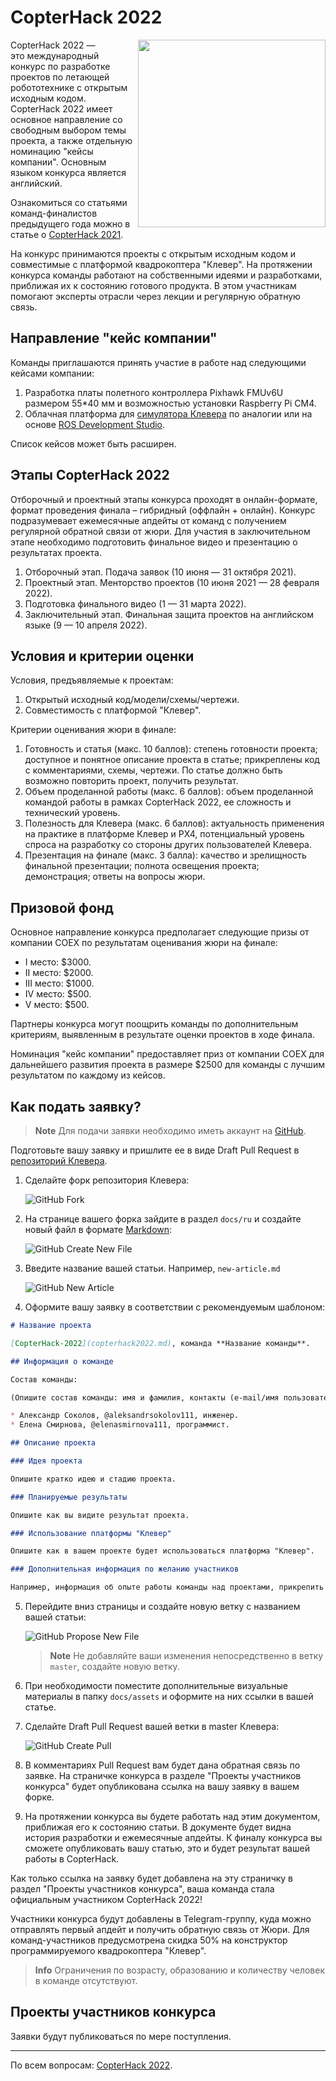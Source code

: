 # CopterHack 2022

<img src="../assets/copterhack2022.svg" width=300 align=right>

CopterHack 2022 — это международный конкурс по разработке проектов по летающей робототехнике с открытым исходным кодом. CopterHack 2022 имеет основное направление со свободным выбором темы проекта, а также отдельную номинацию "кейсы компании". Основным языком конкурса является английский.

Ознакомиться со статьями команд-финалистов предыдущего года можно в статье о [CopterHack 2021](copterhack2021.md).

На конкурс принимаются проекты с открытым исходным кодом и совместимые с платформой квадрокоптера "Клевер". На протяжении конкурса команды работают на собственными идеями и разработками, приближая их к состоянию готового продукта. В этом участникам помогают эксперты отрасли через лекции и регулярную обратную связь.

## Направление "кейс компании"

Команды приглашаются принять участие в работе над следующими кейсами компании:

1. Разработка платы полетного контроллера Pixhawk FMUv6U размером 55*40 мм и возможностью установки Raspberry Pi CM4.
2. Облачная платформа для [симулятора Клевера](https://clover.coex.tech/ru/simulation.html) по аналогии или на основе [ROS Development Studio](https://app.theconstructsim.com/).

Список кейсов может быть расширен.

## Этапы CopterHack 2022

Отборочный и проектный этапы конкурса проходят в онлайн-формате, формат проведения финала – гибридный (оффлайн + онлайн). Конкурс подразумевает ежемесячные апдейты от команд с получением регулярной обратной связи от жюри. Для участия в заключительном этапе необходимо подготовить финальное видео и презентацию о результатах проекта.

1. Отборочный этап. Подача заявок (10 июня — 31 октября 2021).
2. Проектный этап. Менторство проектов (10 июня 2021 — 28 февраля 2022).
3. Подготовка финального видео (1 — 31 марта 2022).
4. Заключительный этап. Финальная защита проектов на английском языке (9 — 10 апреля 2022).

## Условия и критерии оценки

Условия, предъявляемые к проектам:

1. Открытый исходный код/модели/схемы/чертежи.
2. Совместимость с платформой "Клевер".

Критерии оценивания жюри в финале:

1. Готовность и статья (макс. 10 баллов): степень готовности проекта; доступное и понятное описание проекта в статье; прикреплены код с комментариями, схемы, чертежи. По статье должно быть возможно повторить проект, получить результат.
2. Объем проделанной работы (макс. 6 баллов): объем проделанной командой работы в рамках CopterHack 2022, ее сложность и технический уровень.
3. Полезность для Клевера (макс. 6 баллов): актуальность применения на практике в платформе Клевер и PX4, потенциальный уровень спроса на разработку со стороны других пользователей Клевера.
4. Презентация на финале (макс. 3 балла): качество и зрелищность финальной презентации; полнота освещения проекта; демонстрация; ответы на вопросы жюри.

## Призовой фонд

Основное направление конкурса предполагает следующие призы от компании COEX по результатам оценивания жюри на финале:

* I место: $3000.
* II место: $2000.
* III место: $1000.
* IV место: $500.
* V место: $500.

Партнеры конкурса могут поощрить команды по дополнительным критериям, выявленным в результате оценки проектов в ходе финала.

Номинация "кейс компании" предоставляет приз от компании COEX для дальнейшего развития проекта в размере $2500 для команды с лучшим результатом по каждому из кейсов.

## Как подать заявку?

> **Note** Для подачи заявки необходимо иметь аккаунт на [GitHub](https://github.com).

Подготовьте вашу заявку и пришлите ее в виде Draft Pull Request в [репозиторий Клевера](https://github.com/CopterExpress/clover).

1. Сделайте форк репозитория Клевера:

    <img src="../assets/github_application/github-fork.png" alt="GitHub Fork">

2. На странице вашего форка зайдите в раздел `docs/ru` и создайте новый файл в формате [Markdown](https://ru.wikipedia.org/wiki/Markdown):

    <img src="../assets/github_application/create_new_file.png" alt="GitHub Create New File">

3. Введите название вашей статьи. Например, `new-article.md`

    <img src="../assets/github_application/new_article.png" alt="GitHub New Article">

4. Оформите вашу заявку в соответствии с рекомендуемым шаблоном:

  ```markdown
  # Название проекта
  
  [CopterHack-2022](copterhack2022.md), команда **Название команды**.
  
  ## Информация о команде
  
  Состав команды:
  
  (Опишите состав команды: имя и фамилия, контакты (e-mail/имя пользователя в Telegram), роль в команде).
  
  * Александр Соколов, @aleksandrsokolov111, инженер.
  * Елена Смирнова, @elenasmirnova111, программист.
  
  ## Описание проекта
  
  ### Идея проекта
  
  Опишите кратко идею и стадию проекта.
  
  ### Планируемые результаты
  
  Опишите как вы видите результат проекта.
  
  ### Использование платформы "Клевер"
  
  Опишите как в вашем проекте будет использоваться платформа "Клевер". 
  
  ### Дополнительная информация по желанию участников
  
  Например, информация об опыте работы команды над проектами, прикрепить ссылку на статьи, видео.
  ```

<!-- markdownlint-disable MD029 -->

5. Перейдите вниз страницы и создайте новую ветку с названием вашей статьи:

    <img src="../assets/github_application/propose_new_file.png" alt="GitHub Propose New File">

    > **Note** Не добавляйте ваши изменения непосредственно в ветку `master`, создайте новую ветку.

6. При необходимости поместите дополнительные визуальные материалы в папку `docs/assets` и оформите на них ссылки в вашей статье.

7. Сделайте Draft Pull Request вашей ветки в master Клевера:

    <img src="../assets/github_application/github-pull-request-create.png" alt="GitHub Create Pull">

8. В комментариях Pull Request вам будет дана обратная связь по заявке. На страничке конкурса в разделе "Проекты участников конкурса" будет опубликована ссылка на вашу заявку в вашем форке.

9. На протяжении конкурса вы будете работать над этим документом, приближая его к состоянию статьи. В документе будет видна история разработки и ежемесячные апдейты. К финалу конкурса вы сможете опубликовать вашу статью, это и будет результат вашей работы в CopterHack.

Как только ссылка на заявку будет добавлена на эту страничку в раздел "Проекты участников конкурса", ваша команда стала официальным участником CopterHack 2022!

Участники конкурса будут добавлены в Telegram-группу, куда можно отправлять первый апдейт и получить обратную связь от Жюри. Для команд-участников предусмотрена скидка 50% на конструктор программируемого квадрокоптера "Клевер".

> **Info** Ограничения по возрасту, образованию и количеству человек в команде отсутствуют.

## Проекты участников конкурса

Заявки будут публиковаться по мере поступления.

---

По всем вопросам: [CopterHack 2022](https://t.me/CopterHack).
